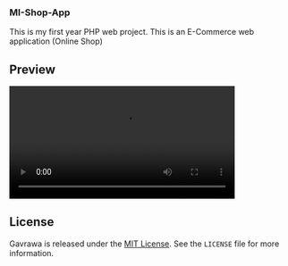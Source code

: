 <h3>MI-Shop-App</h3>
This is my first year PHP web project. This is an E-Commerce web application (Online Shop)

## Preview
<video style='width:80%; height:auto;' src='https://github.com/gthilakshana/MI-Shop-App/assets/109861915/9e6f350e-fc8b-43c5-81a5-562164f8154a'></video>

## License

Gavrawa is released under the [MIT License](https://opensource.org/licenses/MIT). See the `LICENSE` file for more information.


